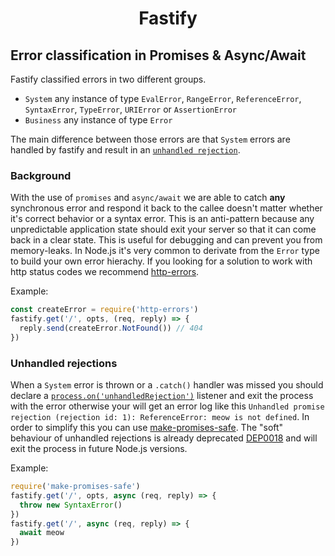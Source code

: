 <h1 align="center">Fastify</h1>

## Error classification in Promises & Async/Await

Fastify classified errors in two different groups.

- `System` any instance of type `EvalError`, `RangeError`, `ReferenceError`, `SyntaxError`, `TypeError`, `URIError` or `AssertionError`
- `Business` any instance of type `Error`

The main difference between those errors are that `System` errors are handled by fastify and result in an [`unhandled rejection`](#unhandled-rejections).

### Background

With the use of `promises` and `async/await` we are able to catch **any** synchronous error and respond it back to the callee doesn't matter whether it's correct behavior or a syntax error. This is an anti-pattern because any unpredictable application state should exit your server so that it can come back in a clear state. This is useful for debugging and can prevent you from memory-leaks.
In Node.js it's very common to derivate from the `Error` type to build your own error hierachy. If you looking for a solution to work with http status codes we recommend [http-errors](https://github.com/jshttp/http-errors).

Example:
```js
const createError = require('http-errors')
fastify.get('/', opts, (req, reply) => {
  reply.send(createError.NotFound()) // 404
})
```

### Unhandled rejections
When a `System` error is thrown or a `.catch()` handler was missed you should declare a [`process.on('unhandledRejection')`](https://nodejs.org/api/process.html#process_event_unhandledrejection) listener and exit the process with the error otherwise your will get an error log like this `Unhandled promise rejection (rejection id: 1): ReferenceError: meow is not defined`. In order to simplify this you can use [make-promises-safe](https://github.com/mcollina/make-promises-safe). The "soft" behaviour of unhandled rejections is already deprecated [DEP0018](https://nodejs.org/dist/latest-v8.x/docs/api/deprecations.html#deprecations_dep0018_unhandled_promise_rejections) and will exit the process in future Node.js versions.

Example:
```js
require('make-promises-safe')
fastify.get('/', opts, async (req, reply) => {
  throw new SyntaxError()
})
fastify.get('/', async (req, reply) => {
  await meow
})
```
